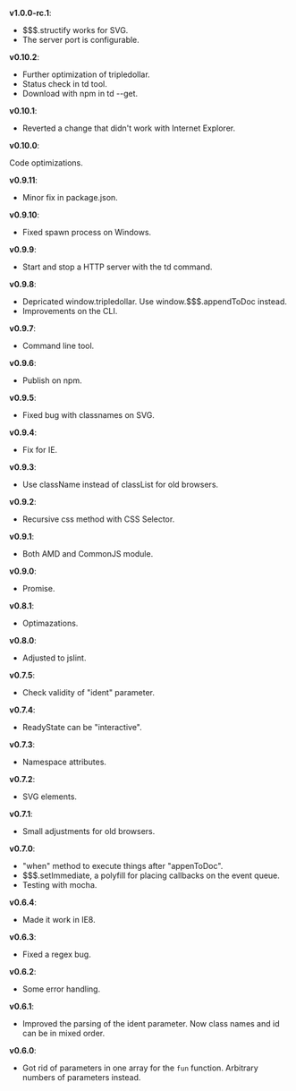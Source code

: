 **v1.0.0-rc.1**:

  - $$$.structify works for SVG.
  - The server port is configurable.

**v0.10.2**:

  - Further optimization of tripledollar.
  - Status check in td tool.
  - Download with npm in td --get.

**v0.10.1**:

  - Reverted a change that didn't work with Internet Explorer.

**v0.10.0**:

  Code optimizations.

**v0.9.11**:

  - Minor fix in package.json.

**v0.9.10**:

  - Fixed spawn process on Windows.

**v0.9.9**:

  - Start and stop a HTTP server with the td command.

**v0.9.8**:

  - Depricated window.tripledollar. Use window.$$$.appendToDoc instead.
  - Improvements on the CLI.

**v0.9.7**:

  - Command line tool.

**v0.9.6**:

  - Publish on npm.

**v0.9.5**:

  - Fixed bug with classnames on SVG.

**v0.9.4**:

  - Fix for IE.

**v0.9.3**:

  - Use className instead of classList for old browsers.

**v0.9.2**:

  - Recursive css method with CSS Selector.

**v0.9.1**:

  - Both AMD and CommonJS module.

**v0.9.0**:

  - Promise.

**v0.8.1**:

  - Optimazations.

**v0.8.0**:

  - Adjusted to jslint.

**v0.7.5**:

  - Check validity of "ident" parameter.

**v0.7.4**:

  - ReadyState can be "interactive".

**v0.7.3**:

  - Namespace attributes.

**v0.7.2**:

  - SVG elements.

**v0.7.1**:

  - Small adjustments for old browsers.

**v0.7.0**:

  - "when" method to execute things after "appenToDoc".
  - $$$.setImmediate, a polyfill for placing callbacks on the event queue.
  - Testing with mocha.

**v0.6.4**:

  - Made it work in IE8.

**v0.6.3**:

  - Fixed a regex bug.

**v0.6.2**:

  - Some error handling.

**v0.6.1**:

  - Improved the parsing of the ident parameter. Now class names and id can be in mixed order.

**v0.6.0**:

  - Got rid of parameters in one array for the `fun` function. Arbitrary numbers of parameters instead.
